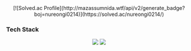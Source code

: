 <div align="center">[![Solved.ac Profile](http://mazassumnida.wtf/api/v2/generate_badge?boj=nureongi0214)](https://solved.ac/nureongi0214/)</div>

### Tech Stack

<div>
  <div align="center">
    <img src="https://img.shields.io/badge/Python?style=for-the-badge&logo=Python&logoColor=white" />
    <img src="https://img.shields.io/badge/JavaScript?style=for-the-badge&logo=JavaScript&logoColor=white" />
  </div>
</div>
